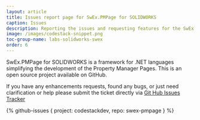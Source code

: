 ```yaml
---
layout: article
title: Issues report page for SwEx.PMPage for SOLIDWORKS
caption: Issues
description: Reporting the issues and requesting features for the SwEx.PMPage framework for advanced development of SOLIDWORKS Property Manager Pages
image: /images/codestack-snippet.png
toc-group-name: labs-solidworks-swex
order: 6
---
```

SwEx.PMPage for SOLIDWORKS is a framework for .NET languages simplifying the development of the Property Manager Pages. This is an open source project available on GitHub.

If you have any enhancements requests, found any bugs, or just need clarification or help please submit the ticket directly via [Git Hub Issues Tracker](https://github.com/codestackdev/swex-pmpage/issues)

{% github-issues { project: codestackdev, repo: swex-pmpage } %}